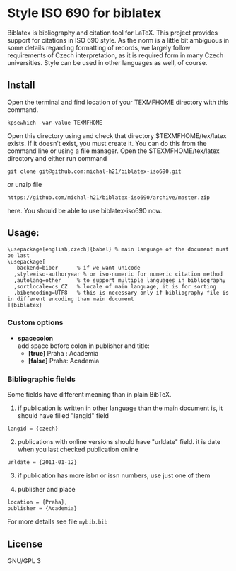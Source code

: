 Style ISO 690 for biblatex
==========================

Biblatex is bibliography and citation tool for LaTeX. This project provides
support for citations in ISO 690 style.  As the norm is a little bit ambiguous
in some details regarding formatting of records, we largely follow
requirements of Czech interpretation, as it is required form in many Czech
universities. Style can be used in other languages as well, of course.

Install
-------

Open the terminal and find location of your TEXMFHOME directory with this command.

    kpsewhich -var-value TEXMFHOME
    
Open this directory using and check that directory $TEXMFHOME/tex/latex exists.
If it doesn't exist, you must create it. You can do this from the
command line or using a file manager.  Open the $TEXMFHOME/tex/latex directory and either
run command 

    git clone git@github.com:michal-h21/biblatex-iso690.git

or unzip file

    https://github.com/michal-h21/biblatex-iso690/archive/master.zip

here. You should be able to use biblatex-iso690 now.



Usage:
------ 
```
\usepackage[english,czech]{babel} % main language of the document must be last
\usepackage[
   backend=biber      % if we want unicode 
  ,style=iso-authoryear % or iso-numeric for numeric citation method          
  ,autolang=other     % to support multiple languages in bibliography
  ,sortlocale=cs_CZ   % locale of main language, it is for sorting
  ,bibencoding=UTF8   % this is necessary only if bibliography file is in different encoding than main document
]{biblatex}
```

### Custom options
* **spacecolon**    
  add space before colon in publisher and title:
  * **[true]**  Praha : Academia
  * **[false]** Praha: Academia 

### Bibliographic fields
Some fields have different meaning than in plain BibTeX.

1. if publication is written in other language than the main document is, it should have filled "langid" field
```
langid = {czech}
```

2. publications with online versions should have "urldate" field. it is date when you last checked publication online
```
urldate = {2011-01-12}
```

3. if publication has more isbn or issn numbers, use just one of them

4. publisher and place
```
location = {Praha},
publisher = {Academia}
```

For more details see file `mybib.bib`

License
-------
GNU/GPL 3

